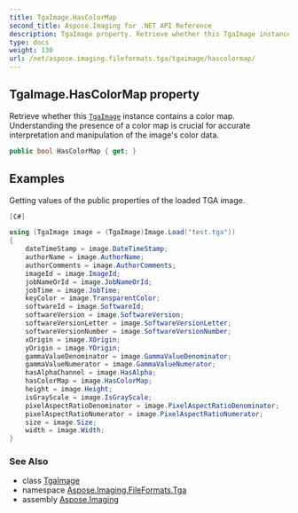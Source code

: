 ```yaml
---
title: TgaImage.HasColorMap
second_title: Aspose.Imaging for .NET API Reference
description: TgaImage property. Retrieve whether this TgaImage instance contains a color map. Understanding the presence of a color map is crucial for accurate interpretation and manipulation of the images color data
type: docs
weight: 130
url: /net/aspose.imaging.fileformats.tga/tgaimage/hascolormap/
---
```

## TgaImage.HasColorMap property

Retrieve whether this [`TgaImage`](../) instance contains a color map. Understanding the presence of a color map is crucial for accurate interpretation and manipulation of the image's color data.

```csharp
public bool HasColorMap { get; }
```

## Examples

Getting values of the public properties of the loaded TGA image.

```csharp
[C#]

using (TgaImage image = (TgaImage)Image.Load("test.tga"))
{
    dateTimeStamp = image.DateTimeStamp;
    authorName = image.AuthorName;
    authorComments = image.AuthorComments;
    imageId = image.ImageId;
    jobNameOrId = image.JobNameOrId;
    jobTime = image.JobTime;
    keyColor = image.TransparentColor;
    softwareId = image.SoftwareId;
    softwareVersion = image.SoftwareVersion;
    softwareVersionLetter = image.SoftwareVersionLetter;
    softwareVersionNumber = image.SoftwareVersionNumber;
    xOrigin = image.XOrigin;
    yOrigin = image.YOrigin;
    gammaValueDenominator = image.GammaValueDenominator;
    gammaValueNumerator = image.GammaValueNumerator;
    hasAlphaChannel = image.HasAlpha;
    hasColorMap = image.HasColorMap;
    height = image.Height;
    isGrayScale = image.IsGrayScale;
    pixelAspectRatioDenominator = image.PixelAspectRatioDenominator;
    pixelAspectRatioNumerator = image.PixelAspectRatioNumerator;
    size = image.Size;
    width = image.Width;
}
```

### See Also

* class [TgaImage](../)
* namespace [Aspose.Imaging.FileFormats.Tga](../../tgaimage/)
* assembly [Aspose.Imaging](../../../)


